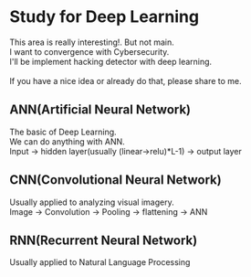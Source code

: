 # Study for Deep Learning
This area is really interesting!. But not main.
<br>I want to convergence with Cybersecurity.
<br>I'll be implement hacking detector with deep learning.
<br>
<br>If you have a nice idea or already do that, please share to me.


## ANN(Artificial Neural Network)
The basic of Deep Learning.
<br>We can do anything with ANN.
<br>Input -> hidden layer(usually (linear->relu)\*L-1) -> output layer

## CNN(Convolutional Neural Network)
Usually applied to analyzing visual imagery.
<br>Image -> Convolution -> Pooling -> flattening -> ANN

## RNN(Recurrent Neural Network)
Usually applied to Natural Language Processing
<br>
